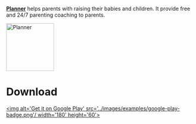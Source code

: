 <a href='http://www.planner.ai/'>**Planner**</a> helps parents with raising their babies and children. It provide free
and 24/7 parenting coaching to parents. 

<img alt='Planner' src='../images/examples/planner_logo_1024.png' width='128' height='128'>

# Download

<a href='https://play.google.com/store/apps/details?id=ai.planner'><img alt='Get it on Google Play' src='../images/examples/google-play-badge.png'/ width='180' height='60'></a>
